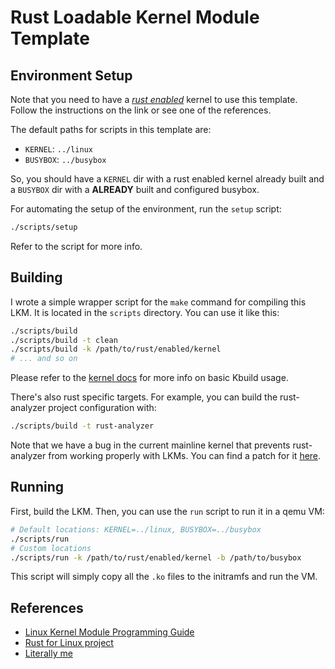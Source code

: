# Rust Loadable Kernel Module Template

## Environment Setup

Note that you need to have a
[_rust enabled_](https://tomcat0x42.me/linux/rust/2023/04/01/linux-kernel-rust-dev-environment.html)
kernel to use this template. Follow the instructions on the link or see one of
the references.

The default paths for scripts in this template are:

- `KERNEL`: `../linux`
- `BUSYBOX`: `../busybox`

So, you should have a `KERNEL` dir with a rust enabled kernel already built and
a `BUSYBOX` dir with a **ALREADY** built and configured busybox.

For automating the setup of the environment, run the `setup` script:

```bash
./scripts/setup
```

Refer to the script for more info.

## Building

I wrote a simple wrapper script for the `make` command for compiling this LKM.
It is located in the `scripts` directory. You can use it like this:

```bash
./scripts/build
./scripts/build -t clean
./scripts/build -k /path/to/rust/enabled/kernel
# ... and so on
```

Please refer to the
[kernel docs](https://www.kernel.org/doc/html/latest/kbuild/kbuild.html) for
more info on basic Kbuild usage.

There's also rust specific targets. For example, you can build the rust-analyzer
project configuration with:

```bash
./scripts/build -t rust-analyzer
```

Note that we have a bug in the current mainline kernel that prevents
rust-analyzer from working properly with LKMs. You can find a patch for it
[here](https://lore.kernel.org/rust-for-linux/20230121052507.885734-1-varmavinaym@gmail.com/).

## Running

First, build the LKM. Then, you can use the `run` script to run it in a qemu VM:

```bash
# Default locations: KERNEL=../linux, BUSYBOX=../busybox
./scripts/run
# Custom locations
./scripts/run -k /path/to/rust/enabled/kernel -b /path/to/busybox
```

This script will simply copy all the `.ko` files to the initramfs and run the
VM.

## References

- [Linux Kernel Module Programming Guide](https://www.tldp.org/LDP/lkmpg/2.6/html/index.html)
- [Rust for Linux project](https://github.com/Rust-for-Linux)
- [Literally me](https://tomcat0x42.me/linux/rust/2023/04/01/linux-kernel-rust-dev-environment.html)
